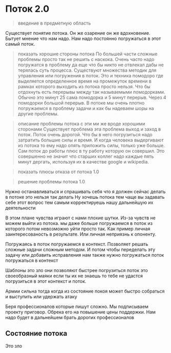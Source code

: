 # Поток 2.0

> введение в предметную область

Существует понятие потока. Он же озарение он же вдохновение. 
Бытует мнение что нам надо. Нам надо постоянно погружаться в этот самый поток.

> показать хорошие стороны потока
По большей части сложные проблемы просто так не решить с наскока. Очень часто надо погружатся в проблему да еще что бы никто не отвлекал дабы не терялась суть процесса. Существуют множества методик для управления или погружения в поток. Это и техника помодоро где выделяется определенное время на промежуток времени в рамках которого выходить из потока просто нельзя. Что бы отдохнуть есть перерывы между так называемыми помодорками. Обычно это минут 25 сама помодорка и 5 минут перерыв. Через 4 помодорки большой перерыв.
В потоке мы очень плотно погружаемся в проблему задачи и как бы надеваем шоры на другие проблемы. 

> описание проблемы потока с эти ми же вроде хорошими сторонами
Существует проблема эта проблема выход и заход в поток.
Поток очень дорогой. Что бы в него погрузиться надо затратить большие силы и время. И когда человека выдергивают из потока то ему надо опять приложить силы, только уже больше. Сам поток до работы плюс в ту работу которую он совершил.
Это совершенно не значит что старших коллег надо каждые пять минут дергать, используя их в качестве google и wikipedia.

> показать плюсы отказа от потока 1.0

> решение проблемы потока 1.0

Нужно останавливаться и спрашивать себя что я должен сейчас делать в потоке это нельзя так делать Ну хочешь потока тем чаще вы задавать себе этот вопрос тем самым корректируешь нашу дальнейшую их деятельности 

В этом плане чувства играют с нами плохие шутки. Из-за чувств не можем выйти из потока. мы даже больше погружаемся в поток из которого потом невозможно уйти просто так. Как пример личная заинтересованость в результате. Или личная неприязнь к опоненту.

Погружаясь в поток погружаемся в контекст. Позволяет решать сложные задачи сложным  методом. И потом чтобы переделать эту задачу или добавить исправления нам также нужно погружаться поток погружаться в контекст

Шаблоны это зло они позволяют быстрее погрузиться поток это своеобразный маяки если ты их не знаешь то тебе не удастся погрузиться в этот контекст и поток.

Армии сильна тогда когда из состояние покоя может быстро собраться и выступить или удержать атаку

Беря профессионалов которые пишут сложно. Мы подписываем проекту приговор. Обрека его на повышение цены поддержки. Нам надо будет в дальнейшем брать дорогих профессионалов


## Состояние потока
Это зло